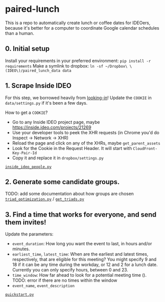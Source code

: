 # paired-lunch

This is a repo to automatically create lunch or coffee dates for IDEOers,
because it's better for a computer to coordinate Google calendar schedules
than a human.

## 0. Initial setup

Install your requirements in your preferred environment: `pip install -r requirements`
Make a symlink to dropbox: `ln -sf ~/Dropbox\ \(IDEO\)/paired_lunch_data data`

## 1. Scrape Inside IDEO 
For this step, we borrowed heavily from [looking-in](https://github.com/ideo/looking-in/)!
Update the `COOKIE` in `data/settings.py` if it's been a few days.

How to get a `COOKIE`?
* Go to any Inside IDEO project page, maybe https://inside.ideo.com/projects/21269
* Use your developer tools to peek the XHR requests (in Chrome you'd do Inspect -> Network -> XHR)
* Reload the page and click on any of the XHRs, maybe `get_parent_assets`
* Look for the Cookie in the Request Header. It will start with `CloudFront-Key-Pair-Id`
* Copy it and replace it in `dropbox/settings.py`

[`inside_ideo_people.py`](inside_ideo_people.py)

## 2. Generate some candidate groups.
TODO: add some documentation about how groups are chosen 
[`triad_optimization.py`](triad_optimization.py) / [`get_triads.py`](get_triads.py) 

## 3. Find a time that works for everyone, and send them invites!  
Update the parameters:
- `event_duration`: How long you want the event to last, in hours and/or minutes.
- `earliest_time`, `latest_time`: When are the earliest and latest times, respectively, that are eligible for this meeting? You might specify 9 and 18 if it can be any time during the workday, or 12 and 2 for a lunch date. Currently you can only specify hours, between 0 and 23.
- `time_window`: How far ahead to look for a potential meeting time (). TODO: error if there are no times within the window
- `event_name`, `event_description` 

[`quickstart.py`](quickstart.py)
